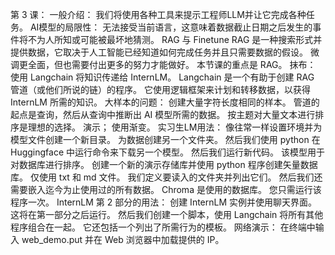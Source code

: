 第 3 课：
一般介绍：
我们将使用各种工具来提示工程师LLM并让它完成各种任务。
AI模型的局限性：
无法接受当前语言，这意味着数据截止日期之后发生的事件将不为人所知或可能被最坏地猜测。
RAG 与 Finetune
RAG 是一种搜索形式并提供数据，它取决于人工智能已经知道如何完成任务并且只需要数据的假设。 微调更全面，但也需要付出更多的努力才能做好。 本节课的重点是 RAG。
抹布：
使用 Langchain 将知识传递给 InternLM。 Langchain 是一个有助于创建 RAG 管道（或他们所说的链）的程序。 它使用逻辑框架来计划和转移数据，以获得 InternLM 所需的知识。
大样本的问题：
创建大量字符长度相同的样本。
管道的起点是查询，然后从查询中推断出 AI 模型所需的数据。 按主题对大量文本进行排序是理想的选择。
演示；
使用渐变。
实习生LM用法：
像往常一样设置环境并为模型文件创建一个新目录。 为数据创建另一个文件夹。 然后我们使用 python 在 Huggingface 中运行命令来下载另一个模型。 然后我们运行新代码。 该模型用于对数据库进行排序。 创建一个新的演示存储库并使用 python 程序创建矢量数据库。 仅使用 txt 和 md 文件。 我们定义要读入的文件夹并列出它们。 然后我们还需要嵌入迄今为止使用过的所有数据。 Chroma 是使用的数据库。 您只需运行该程序一次。
InternLM 第 2 部分的用法：
创建 InternLM 实例并使用聊天界面。 这将在第一部分之后运行。 然后我们创建一个脚本，使用 Langchain 将所有其他程序组合在一起。 它还包括一个列出了所需行为的模板。
网络演示：
在终端中输入 web_demo.put 并在 Web 浏览器中加载提供的 IP。
